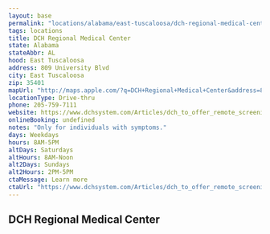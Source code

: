 ```yaml
---
layout: base
permalink: "locations/alabama/east-tuscaloosa/dch-regional-medical-center/"
tags: locations
title: DCH Regional Medical Center
state: Alabama
stateAbbr: AL
hood: East Tuscaloosa
address: 809 University Blvd
city: East Tuscaloosa
zip: 35401
mapUrl: "http://maps.apple.com/?q=DCH+Regional+Medical+Center&address=809+University+Blvd,East+Tuscaloosa,Alabama,35401"
locationType: Drive-thru
phone: 205-759-7111
website: https://www.dchsystem.com/Articles/dch_to_offer_remote_screening_facility_for_coronavirus.aspx
onlineBooking: undefined
notes: "Only for individuals with symptoms."
days: Weekdays
hours: 8AM-5PM
altDays: Saturdays
altHours: 8AM-Noon
alt2Days: Sundays
alt2Hours: 2PM-5PM
ctaMessage: Learn more
ctaUrl: "https://www.dchsystem.com/Articles/dch_to_offer_remote_screening_facility_for_coronavirus.aspx"
---
```

## DCH Regional Medical Center